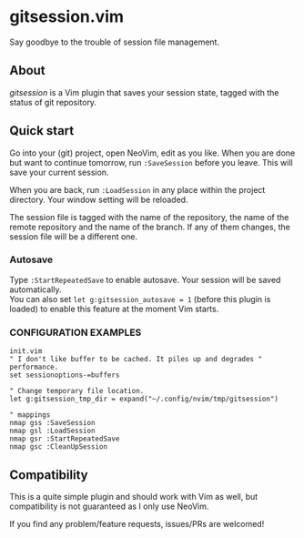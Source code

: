 gitsession.vim
==============
Say goodbye to the trouble of session file management.

## About
*gitsession* is a Vim plugin that saves your session state, tagged with the status of git repository.  

## Quick start
Go into your (git) project, open NeoVim, edit as you like. When you are done but want to continue tomorrow, run `:SaveSession` before you leave. This will save your current session.  

When you are back, run `:LoadSession` in any place within the project directory. Your window setting will be reloaded.  

The session file is tagged with the name of the repository, the name of the remote repository and the name of the branch. If any of them changes, the session file will be a different one.  

### Autosave
Type `:StartRepeatedSave` to enable autosave. Your session will be saved automatically.  
You can also set `let g:gitsession_autosave = 1` (before this plugin is loaded) to enable this feature at the moment Vim starts.  

### CONFIGURATION EXAMPLES

```
init.vim
" I don't like buffer to be cached. It piles up and degrades " performance.  
set sessionoptions-=buffers  

" Change temporary file location.  
let g:gitsession_tmp_dir = expand("~/.config/nvim/tmp/gitsession")  

" mappings  
nmap gss :SaveSession  
nmap gsl :LoadSession  
nmap gsr :StartRepeatedSave  
nmap gsc :CleanUpSession  
```

## Compatibility
This is a quite simple plugin and should work with Vim as well, but compatibility is not guaranteed as I only use NeoVim.  

If you find any problem/feature requests, issues/PRs are welcomed!
